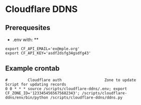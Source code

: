 # Cloudflare DDNS
## Prerequesites
* .env with: 
** 
```
export CF_API_EMAIL='ex@mple.org'
export CF_API_KEY='asdf2dsfg34gsdfg43'
```
## Example crontab
```
#         Cloudflare auth                	Zone to update                                        Script for updating records
0 0 * * * source /scripts/cloudflare-ddns/.env; export CF_ZONE_ID='1233454565675682343'; /scripts/cloudflare-ddns/env/bin/python /scripts/cloudflare-ddns/ddns.py
```
